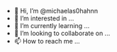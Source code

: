 - 👋 Hi, I’m @michaelas0hahnn
- 👀 I’m interested in ...
- 🌱 I’m currently learning ...
- 💞️ I’m looking to collaborate on ...
- 📫 How to reach me ...

<!---
michaelas0hahnn/michaelas0hahnn is a ✨ special ✨ repository because its `README.md` (this file) appears on your GitHub profile.
You can click the Preview link to take a look at your changes.
--->
